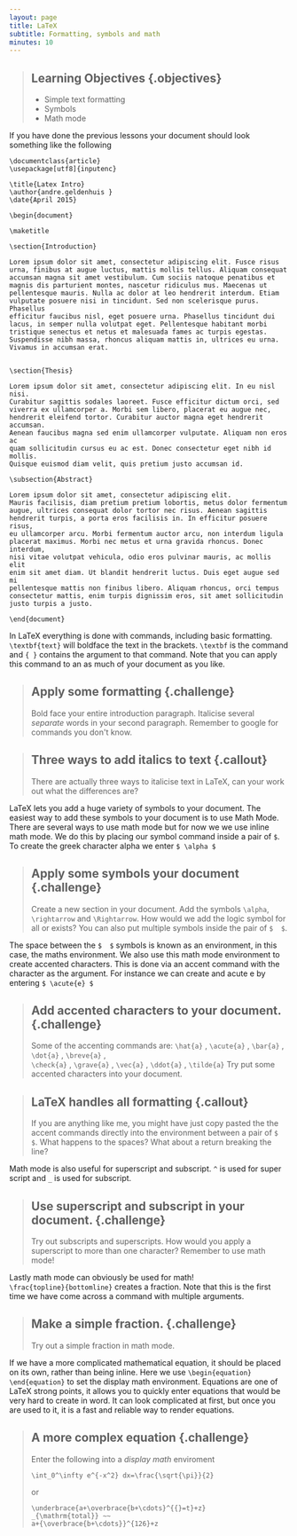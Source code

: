 ```yaml
---
layout: page
title: LaTeX
subtitle: Formatting, symbols and math
minutes: 10
---
```

> ## Learning Objectives {.objectives}
>
> * Simple text formatting
> * Symbols
> * Math mode

If you have done the previous lessons your document should look something
like the following

~~~ {.latex}
\documentclass{article}
\usepackage[utf8]{inputenc}

\title{Latex Intro}
\author{andre.geldenhuis }
\date{April 2015}

\begin{document}

\maketitle

\section{Introduction}

Lorem ipsum dolor sit amet, consectetur adipiscing elit. Fusce risus 
urna, finibus at augue luctus, mattis mollis tellus. Aliquam consequat 
accumsan magna sit amet vestibulum. Cum sociis natoque penatibus et 
magnis dis parturient montes, nascetur ridiculus mus. Maecenas ut 
pellentesque mauris. Nulla ac dolor at leo hendrerit interdum. Etiam 
vulputate posuere nisi in tincidunt. Sed non scelerisque purus. Phasellus 
efficitur faucibus nisl, eget posuere urna. Phasellus tincidunt dui 
lacus, in semper nulla volutpat eget. Pellentesque habitant morbi 
tristique senectus et netus et malesuada fames ac turpis egestas. 
Suspendisse nibh massa, rhoncus aliquam mattis in, ultrices eu urna. 
Vivamus in accumsan erat. 


\section{Thesis}

Lorem ipsum dolor sit amet, consectetur adipiscing elit. In eu nisl nisi. 
Curabitur sagittis sodales laoreet. Fusce efficitur dictum orci, sed 
viverra ex ullamcorper a. Morbi sem libero, placerat eu augue nec, 
hendrerit eleifend tortor. Curabitur auctor magna eget hendrerit accumsan. 
Aenean faucibus magna sed enim ullamcorper vulputate. Aliquam non eros ac 
quam sollicitudin cursus eu ac est. Donec consectetur eget nibh id mollis. 
Quisque euismod diam velit, quis pretium justo accumsan id. 

\subsection{Abstract}

Lorem ipsum dolor sit amet, consectetur adipiscing elit. 
Mauris facilisis, diam pretium pretium lobortis, metus dolor fermentum 
augue, ultrices consequat dolor tortor nec risus. Aenean sagittis 
hendrerit turpis, a porta eros facilisis in. In efficitur posuere risus, 
eu ullamcorper arcu. Morbi fermentum auctor arcu, non interdum ligula 
placerat maximus. Morbi nec metus et urna gravida rhoncus. Donec interdum, 
nisi vitae volutpat vehicula, odio eros pulvinar mauris, ac mollis elit 
enim sit amet diam. Ut blandit hendrerit luctus. Duis eget augue sed mi 
pellentesque mattis non finibus libero. Aliquam rhoncus, orci tempus 
consectetur mattis, enim turpis dignissim eros, sit amet sollicitudin 
justo turpis a justo. 

\end{document}
~~~

In LaTeX everything is done with commands, including basic formatting.
`\textbf{text}` will boldface the text in the brackets.  `\textbf` is the
command and `{ }` contains the argument to that command.  Note that you 
can apply this command to an as much of your document as you like.

> ## Apply some formatting {.challenge}
>
> Bold face your entire introduction paragraph.  Italicise several *separate*
> words in your second paragraph.  Remember to google for commands you
> don't know.

> ## Three ways to add italics to text {.callout}
>
> There are actually three ways to italicise text in LaTeX, can your
> work out what the differences are?

LaTeX lets you add a huge variety of symbols to your document. The easiest
way to add these symbols to your document is to use Math Mode.  There are
several ways to use math mode but for now we we use inline math mode.  We
do this by placing our symbol command inside a pair of ```$```. To create
the greek character alpha we enter ```$ \alpha $```

> ## Apply some symbols your document {.challenge}
>
> Create a new section in your document.
> Add the symbols ```\alpha```, ```\rightarrow``` and ```\Rightarrow```.
> How would we add the logic symbol for all or exists?  You can also put
> multiple symbols inside the pair of ```$  $```.

The space between the ```$  $``` symbols is known as an environment, in this
case, the maths environment.  We also use this math mode environment to
create accented characters. This is done via an accent command with the
character as the argument.  For instance we can create and acute e by 
entering ```$ \acute{e} $```

> ## Add accented characters to your document. {.challenge}
>
> Some of the accenting commands are:
>  ```\hat{a}``` , ```\acute{a}``` , ```\bar{a}``` ,  ```\dot{a}``` , ```\breve{a}``` ,  
>  ```\check{a}``` , ```\grave{a}``` , ```\vec{a}``` , ```\ddot{a}``` , ```\tilde{a}``` 
> Try put some accented characters into your document.

> ## LaTeX handles all formatting {.callout}
>
> If you are anything like me, you might have just copy pasted the 
> the accent commands directly into the environment between a pair of 
> ```$  $```.  What happens to the spaces?  What about a return breaking
> the line? 

Math mode is also useful for superscript and subscript.  ```^``` is used 
for super script and ```_``` is used for subscript.

> ## Use superscript and subscript in your document. {.challenge}
>
> Try out subscripts and superscripts.  How would you apply a superscript
> to more than one character?  Remember to use math mode!

Lastly math mode can obviously be used for math!  
```\frac{topline}{bottomline}``` creates a fraction.  Note that this is 
the first time we have come across a command with multiple arguments.

> ## Make a simple fraction. {.challenge}
>
> Try out a simple fraction in math mode.

If we have a more complicated mathematical equation, it should be placed
on its own, rather than being inline.  Here we use 
```\begin{equation}   \end{equation}``` to set the display math environment.  Equations 
are one of LaTeX strong points, it allows you to quickly enter equations that would be very hard to create
in word.  It can look complicated at first, but once you are used to it,
it is a fast and reliable way to render equations.

> ## A more complex equation {.challenge}
> 
> Enter the following into a *display math* enviroment
> ```{.latex}
> \int_0^\infty e^{-x^2} dx=\frac{\sqrt{\pi}}{2}
> ```
> or
> ```{.latex}
> \underbrace{a+\overbrace{b+\cdots}^{{}=t}+z}
>_{\mathrm{total}} ~~
> a+{\overbrace{b+\cdots}}^{126}+z
> ```











